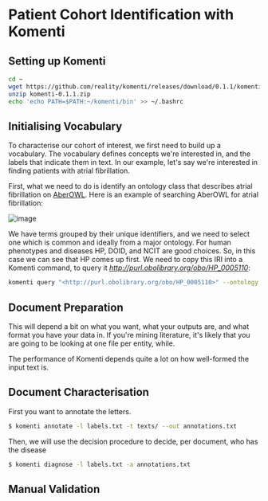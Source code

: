 # Patient Cohort Identification with Komenti

## Setting up Komenti

```bash
cd ~
wget https://github.com/reality/komenti/releases/download/0.1.1/komenti-0.1.1.zip
unzip komenti-0.1.1.zip
echo 'echo PATH=$PATH:~/komenti/bin' >> ~/.bashrc
```

## Initialising Vocabulary

To characterise our cohort of interest, we first need to build up a vocabulary. The vocabulary defines concepts we're interested in, and the labels that indicate them in text. In our example, let's say we're interested in finding patients with atrial fibrillation.

First, what we need to do is identify an ontology class that describes atrial fibrillation on [AberOWL](https://aber-owl.net). Here is an example of searching AberOWL for atrial fibrillation: 

![image](https://user-images.githubusercontent.com/223469/87681045-10ca8e80-c776-11ea-92b7-b145f7db8a06.png)

We have terms grouped by their unique identifiers, and we need to select one which is common and ideally from a major ontology. For human phenotypes and diseases HP, DOID, and NCIT are good choices. So, in this case we can see that HP comes up first. We need to copy this IRI into a Komenti command, to query it *<http://purl.obolibrary.org/obo/HP_0005110>*:

```bash
komenti query "<http://purl.obolibrary.org/obo/HP_0005110>" --ontology HP --out labels.txt
```


## Document Preparation

This will depend a bit on what you want, what your outputs are, and what format you have your data in. If you're mining literature, it's likely that you are going to be looking at one file per entity, while. 

The performance of Komenti depends quite a lot on how well-formed the input text is. 

## Document Characterisation

First you want to annotate the letters. 

```bash
$ komenti annotate -l labels.txt -t texts/ --out annotations.txt
```

Then, we will use the decision procedure to decide, per document, who has the disease

```bash
$ komenti diagnose -l labels.txt -a annotations.txt
```

## Manual Validation




